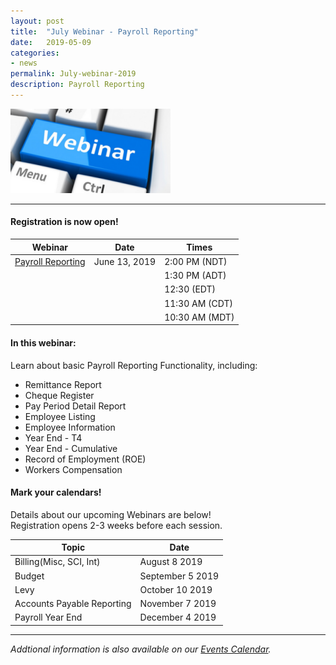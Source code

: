 ```yaml
---
layout: post
title:  "July Webinar - Payroll Reporting"
date:   2019-05-09
categories:
- news
permalink: July-webinar-2019
description: Payroll Reporting
---
```


![Webinar](/images/webinar.png "Webinar")

---

#### **Registration is now open!** 

| Webinar | Date | Times |
| ---- | ---- | ---- |
| [Payroll Reporting](http://go.townsuite.com/PRR2019) | June 13, 2019 | 2:00 PM (NDT) |
| | | 1:30 PM (ADT) |
| | | 12:30 (EDT) |
| | | 11:30 AM (CDT) |
| | | 10:30 AM (MDT) |

#### **In this webinar:**  

Learn about basic Payroll Reporting Functionality, including:
 	
+ Remittance Report
+ Cheque Register
+ Pay Period Detail Report
+ Employee Listing
+ Employee Information
+ Year End - T4
+ Year End - Cumulative
+ Record of Employment (ROE)
+ Workers Compensation
 	

#### **Mark your calendars!**

Details about our upcoming Webinars are below!  
Registration opens 2-3 weeks before each session.

| Topic | Date |
| ---- | ---- |
| Billing(Misc, SCI, Int) | August 8 2019 |
| Budget | September 5 2019 |
| Levy | October 10 2019 |
| Accounts Payable Reporting | November 7 2019 |
| Payroll Year End | December 4 2019 |

---
*Addtional information is also available on our [Events Calendar](https://townsuite.com/events).*
